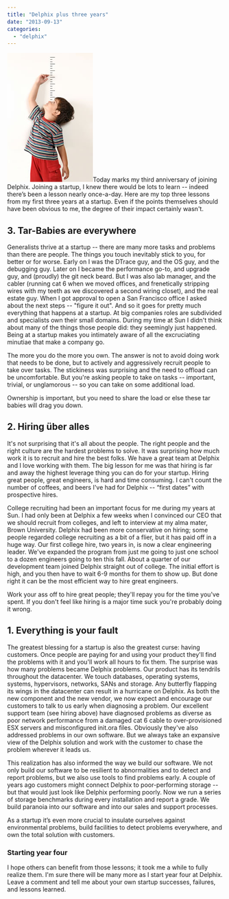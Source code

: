 ```yaml
---
title: "Delphix plus three years"
date: "2013-09-13"
categories: 
  - "delphix"
---
```


[![](images/child-measuring-height.jpg "child-measuring-height")](http://ahl.dtrace.org/wp-content/uploads/2013/09/child-measuring-height.jpg)Today marks my third anniversary of joining Delphix. Joining a startup, I knew there would be lots to learn -- indeed there’s been a lesson nearly once-a-day. Here are my top three lessons from my first three years at a startup. Even if the points themselves should have been obvious to me, the degree of their impact certainly wasn't.

## 3\. Tar-Babies are everywhere

Generalists thrive at a startup -- there are many more tasks and problems than there are people. The things you touch inevitably stick to you, for better or for worse. Early on I was the DTrace guy, and the OS guy, and the debugging guy. Later on I became the performance go-to, and upgrade guy, and (proudly) the git neck beard. But I was also lab manager, and the cabler (running cat 6 when we moved offices, and frenetically stripping wires with my teeth as we discovered a second wiring closet), and the real estate guy. When I got approval to open a San Francisco office I asked about the next steps -- "figure it out". And so it goes for pretty much everything that happens at a startup. At big companies roles are subdivided and specialists own their small domains. During my time at Sun I didn't think about many of the things those people did: they seemingly just happened. Being at a startup makes you intimately aware of all the excruciating minutiae that make a company go.

The more you do the more you own. The answer is not to avoid doing work that needs to be done, but to actively and aggressively recruit people to take over tasks. The stickiness was surprising and the need to offload can be uncomfortable. But you're asking people to take on tasks -- important, trivial, or unglamorous -- so you can take on some additional load.

Ownership is important, but you need to share the load or else these tar babies will drag you down.

## 2\. Hiring über alles

It's not surprising that it's all about the people. The right people and the right culture are the hardest problems to solve. It was surprising how much work it is to recruit and hire the best folks. We have a great team at Delphix and I love working with them. The big lesson for me was that hiring is far and away the highest leverage thing you can do for your startup. Hiring great people, great engineers, is hard and time consuming. I can't count the number of coffees, and beers I've had for Delphix -- “first dates” with prospective hires.

College recruiting had been an important focus for me during my years at Sun. I had only been at Delphix a few weeks when I convinced our CEO that we should recruit from colleges, and left to interview at my alma mater, Brown University. Delphix had been more conservative on hiring; some people regarded college recruiting as a bit of a flier, but it has paid off in a huge way. Our first college hire, two years in, is now a clear engineering leader. We've expanded the program from just me going to just one school to a dozen engineers going to ten this fall. About a quarter of our development team joined Delphix straight out of college. The initial effort is high, and you then have to wait 6-9 months for them to show up. But done right it can be the most efficient way to hire great engineers.

Work your ass off to hire great people; they'll repay you for the time you've spent. If you don't feel like hiring is a major time suck you're probably doing it wrong.

## 1\. Everything is your fault

The greatest blessing for a startup is also the greatest curse: having customers. Once people are paying for and using your product they'll find the problems with it and you'll work all hours to fix them. The surprise was how many problems became Delphix problems. Our product has its tendrils throughout the datacenter. We touch databases, operating systems, systems, hypervisors, networks, SANs and storage. Any butterfly flapping its wings in the datacenter can result in a hurricane on Delphix. As both the new component and the new vendor, we now expect and encourage our customers to talk to us early when diagnosing a problem. Our excellent support team (see hiring above) have diagnosed problems as diverse as poor network performance from a damaged cat 6 cable to over-provisioned ESX servers and misconfigured init.ora files. Obviously they've also addressed problems in our own software. But we always take an expansive view of the Delphix solution and work with the customer to chase the problem wherever it leads us.

This realization has also informed the way we build our software. We not only build our software to be resilient to abnormalities and to detect and report problems, but we also use tools to find problems early. A couple of years ago customers might connect Delphix to poor-performing storage -- but that would just look like Delphix performing poorly. Now we run a series of storage benchmarks during every installation and report a grade. We build paranoia into our software and into our sales and support processes.

As a startup it’s even more crucial to insulate ourselves against environmental problems, build facilities to detect problems everywhere, and own the total solution with customers.

### Starting year four

I hope others can benefit from those lessons; it took me a while to fully realize them. I'm sure there will be many more as I start year four at Delphix. Leave a comment and tell me about your own startup successes, failures, and lessons learned.
